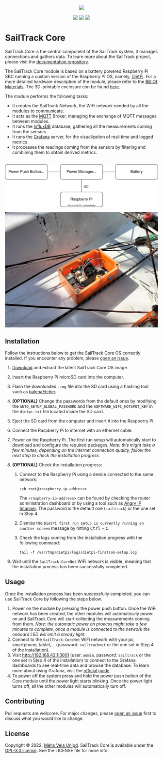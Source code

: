 <p align="center">
  <img src="https://raw.githubusercontent.com/metis-vela-unipd/sailtrack-docs/main/Assets/SailTrack%20Logo.svg" width="180">
</p>

<p align="center">
  <img src="https://img.shields.io/github/license/metis-vela-unipd/sailtrack-core" />
  <img src="https://img.shields.io/github/v/release/metis-vela-unipd/sailtrack-core" />
  <img src="https://img.shields.io/github/workflow/status/metis-vela-unipd/sailtrack-core/Publish%20Release" />
</p>

# SailTrack Core

SailTrack Core is the central component of the SailTrack system, it manages connections and gathers data. To learn more about the SailTrack project, please visit the [documentation repository](https://github.com/metis-vela-unipd/sailtrack-docs).

The SailTrack Core module is based on a battery powered Raspberry Pi SBC running a custom version of the Raspberry Pi OS, namely, [DietPi](https://dietpi.com). For a more detailed hardware description of the module, please refer to the [Bill Of Materials](hardware/BOM.csv). The 3D-printable enclosure con be found [here](hardware/STL).

The module performs the following tasks:
* It creates the SailTrack Network, the WiFi network needed by all the modules to communicate.
* It acts as the [MQTT](https://mqtt.org) Broker, managing the exchange of MQTT messages between modules.
* It runs the [InfluxDB](https://www.influxdata.com) database, gathering all the measurements coming from the sensors.
* It runs the [Grafana](https://grafana.com) server, for the visualization of real-time and logged metrics.
* It processes the readings coming from the sensors by filtering and combining them to obtain derived metrics.

<p align="center">
  <br/>
  <img src="hardware/Connection Diagram.svg">
</p>

![module-image](hardware/Module%20Image.jpg)

## Installation

Follow the instructions below to get the SailTrack Core OS correctly installed. If you encounter any problem, please [open an issue](https://github.com/metis-vela-unipd/sailtrack-core/issues/new).

1. [Download](https://github.com/metis-vela-unipd/sailtrack-core/releases/latest/download/SailTrack-Core_RPi-ARMv8-Bullseye.7z) and extract the latest SailTrack Core OS image.

2. Insert the Raspberry Pi microSD card into the computer.

3. Flash the downloaded `.img` file into the SD card using a flashing tool such as [balenaEtcher](https://www.balena.io/etcher/).

4. **(OPTIONAL)** Change the passwords from the default ones by modifying the `AUTO_SETUP_GLOBAL_PASSWORD` and the `SOFTWARE_WIFI_HOTSPOT_KEY` in the `dietpi.txt` file located inside the SD card.

5. Eject the SD card from the computer and insert it into the Raspberry Pi.

6. Connect the Raspberry Pi to internet with an ethernet cable.

7. Power on the Raspberry Pi. The first run setup will automatically start to download and configure the required packages. *Note: this might take a few minutes, depending on the internet connection quality, follow the next step to check the installation progress.*

8. **(OPTIONAL)** Check the installation progress:

   1. Connect to the Raspberry Pi using a device connected to the same network:

      ```
      ssh root@<raspberry-ip-address>
      ```

      The `<raspberry-ip-address>` can be found by checking the router administration dashboard or by using a tool such as [Angry IP Scanner](https://angryip.org). The password is the default one (`sailtrack`) or the one set in Step 4.

   2. Dismiss the `DietPi first run setup is currently running on another screen` message by hitting <kbd>Ctrl</kbd> + <kbd>C</kbd>.

   3. Check the logs coming from the installation progress with the following command:

      ```
      tail -f /var/tmp/dietpi/logs/dietpi-firstrun-setup.log
      ```

9. Wait until the `SailTrack-CoreNet` WiFi network is visible, meaning that the installation process has been successfully completed.

## Usage

Once the installation process has been successfully completed, you can use SailTrack Core by following the steps below.

1. Power on the module by pressing the power push button. Once the WiFi network has been created, the other modules will automatically power on and SailTrack Core will start collecting the measurements coming from them. *Note: the automatic power on proecss might take a few minutes to complete, once a module is connected to the network the onboard LED will emit a steady light.*
2. Connect to the `SailTrack-CoreNet` WiFi network with your pc, smartphone, tablet,... (password: `sailtracknet` or the one set in Step 4 of the installation).
3. Visit http://192.168.42.1:3001 (user: `admin`, password: `sailtrack` or the one set in Step 4 of the installation) to connect to the Grafana dashboards to see real-time data and browse the database. To learn more about using Grafana, visit the [official guide](https://grafana.com/docs/grafana/latest/getting-started/getting-started/).
4. To power off the system press and hold the power push button of the Core module until the power light starts blinking. Once the power light turns off, all the other modules will automatically turn off.

## Contributing

Pull requests are welcome. For major changes, please [open an issue](https://github.com/metis-vela-unipd/sailtrack-core/issues/new) first to discuss what you would like to change.

## License

Copyright © 2022, [Métis Vela Unipd](https://github.com/metis-vela-unipd). SailTrack Core is available under the [GPL-3.0 license](https://www.gnu.org/licenses/gpl-3.0.en.html). See the LICENSE file for more info. 
